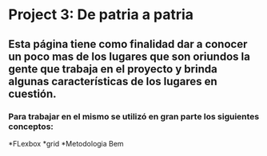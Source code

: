 # Project 3: De patria a patria
## Esta página tiene como finalidad dar a conocer un poco mas de los lugares que son oriundos la gente que trabaja en el proyecto y brinda algunas características de los lugares en cuestión.
### Para trabajar en el mismo se utilizó en gran parte los siguientes conceptos:
*FLexbox
*grid
*Metodologia Bem
